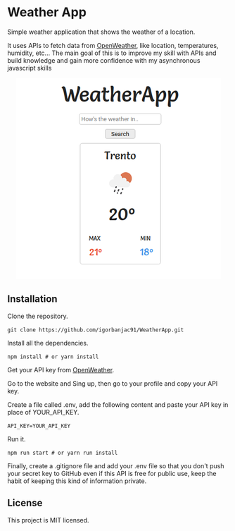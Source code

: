 # Weather App

Simple weather application that shows the weather of a location.

It uses APIs to fetch data from [OpenWeather](https://openweathermap.org/current), like location, temperatures, humidity, etc...
The main goal of this is to improve my skill with APIs and build knowledge and gain more confidence with my asynchronous javascript skills

<div align="center">
  <img src="img/weather-app-look.png">
</div>

## Installation

Clone the repository.

```shell
git clone https://github.com/igorbanjac91/WeatherApp.git
```

Install all the dependencies.

```shell
npm install # or yarn install
```

Get your API key from [OpenWeather](https://openweathermap.org/).

Go to the website and Sing up, then go to your profile and copy your API key.

Create a file called .env, add the following content and paste your API key in place of YOUR_API_KEY.

```config
API_KEY=YOUR_API_KEY
```

Run it.

```shell
npm run start # or yarn run install
```

Finally, create a .gitignore file and add your .env file so that you don't push your secret key to GitHub
even if this API is free for public use, keep the habit of keeping this kind of information private.

## License

This project is MIT licensed.
